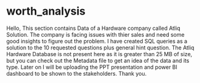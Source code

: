 # worth_analysis

Hello,
This section contains Data of a Hardware company called Atliq Solution. The company is facing issues with thier sales and need some good insights to figure out the problem.
I have created SQL queries as a solution to the 10 requested questions plus general hint question.
The Atliq Hardware Database is not present here as it is greater than 25 MB of size, but you can check out the Metadata file to get an idea of the data and its type.
Later on I will be uploading the PPT presentation and power BI dashboard to be shown to the stakeholders.
Thank you.

